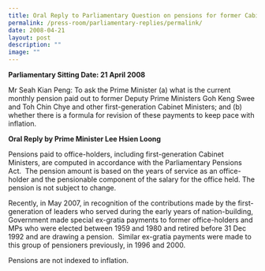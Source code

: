 ```yaml
---
title: Oral Reply to Parliamentary Question on pensions for former Cabinet ministers
permalink: /press-room/parliamentary-replies/permalink/
date: 2008-04-21
layout: post
description: ""
image: ""
---
```

**Parliamentary Sitting Date: 21 April 2008**

Mr Seah Kian Peng: To ask the Prime Minister (a) what is the current monthly pension paid out to former Deputy Prime Ministers Goh Keng Swee and Toh Chin Chye and other first-generation Cabinet Ministers; and (b) whether there is a formula for revision of these payments to keep pace with inflation.

**Oral Reply by Prime Minister Lee Hsien Loong**

Pensions paid to office-holders, including first-generation Cabinet Ministers, are computed in accordance with the Parliamentary Pensions Act.  The pension amount is based on the years of service as an office-holder and the pensionable component of the salary for the office held. The pension is not subject to change.  

Recently, in May 2007, in recognition of the contributions made by the first-generation of leaders who served during the early years of nation-building, Government made special ex-gratia payments to former office-holders and MPs who were elected between 1959 and 1980 and retired before 31 Dec 1992 and are drawing a pension.  Similar ex-gratia payments were made to this group of pensioners previously, in 1996 and 2000.

Pensions are not indexed to inflation.